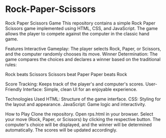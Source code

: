 # Rock-Paper-Scissors

Rock Paper Scissors Game
This repository contains a simple Rock Paper Scissors game implemented using HTML, CSS, and JavaScript. 
The game allows the player to compete against the computer in the classic hand game.

Features
Interactive Gameplay: The player selects Rock, Paper, or Scissors, and the computer randomly chooses its move.
Winner Determination: The game compares the choices and declares a winner based on the traditional rules:

Rock beats Scissors
Scissors beat Paper
Paper beats Rock

Score Tracking: Keeps track of the player's and computer's scores.
User-Friendly Interface: Simple, clean UI for an enjoyable experience.

Technologies Used
HTML: Structure of the game interface.
CSS: Styling for the layout and appearance.
JavaScript: Game logic and interactivity.

How to Play
Clone the repository.
Open rps.html in your browser.
Select your move (Rock, Paper, or Scissors) by clicking the respective button.
The computer's choice will be displayed, and the winner will be determined automatically.
The scores will be updated accordingly.

